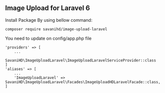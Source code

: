 ## Image Upload for Laravel 6

Install Package By using bellow command:
```
composer require savanihd/image-upload-laravel
```
You need to update on config/app.php file
```
'providers' => [
    ...
    SavaniHD\ImageUploadLaravel\ImageUploadLaravelServiceProvider::class
]
'aliases' => [
    ...
    'ImageUploadLaravel' => SavaniHD\ImageUploadLaravel\Facades\ImageUploadHDLaravelFacade::class,
]
```
